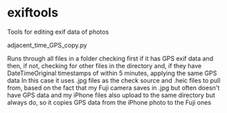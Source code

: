 # exiftools
Tools for editing exif data of photos

adjacent_time_GPS_copy.py

Runs through all files in a folder checking first if it has GPS exif data and then, if not, checking for other files in the directory and, if they have DateTimeOriginal timestamps of within 5 minutes, applying the same GPS data
In this case it uses .jpg files as the check source and .heic files to pull from, based on the fact that my Fuji camera saves in .jpg but often doesn't have GPS data and my iPhone files also upload to the same directory but always do, so it copies GPS data from the iPhone photo to the Fuji ones
